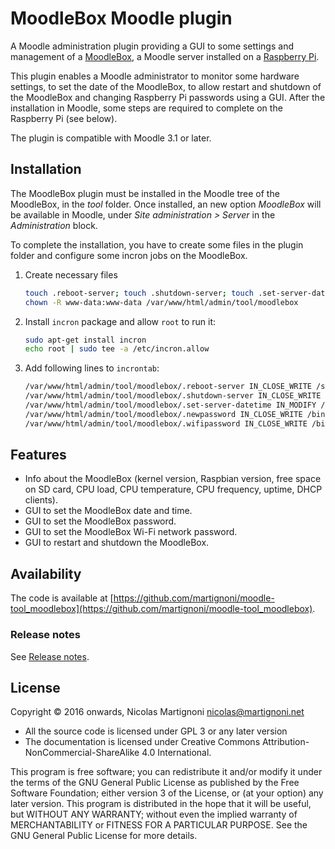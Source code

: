 # MoodleBox Moodle plugin

A Moodle administration plugin providing a GUI to some settings and management of a [MoodleBox](https://moodlebox.net/), a Moodle server installed on a [Raspberry Pi](http://www.raspberrypi.org/).

This plugin enables a Moodle administrator to monitor some hardware settings, to set the date of the MoodleBox, to allow restart and shutdown of the MoodleBox and changing Raspberry Pi passwords using a GUI. After the installation in Moodle, some steps are required to complete on the Raspberry Pi (see below).

The plugin is compatible with Moodle 3.1 or later.

## Installation

The MoodleBox plugin must be installed in the Moodle tree of the MoodleBox, in the _tool_ folder. Once installed, an new option _MoodleBox_ will be available in Moodle, under _Site administration > Server_ in the _Administration_ block.

To complete the installation, you have to create some files in the plugin folder and configure some incron jobs on the MoodleBox.

1. Create necessary files
    ```bash
    touch .reboot-server; touch .shutdown-server; touch .set-server-datetime; touch .newpassword; touch .wifipassword
    chown -R www-data:www-data /var/www/html/admin/tool/moodlebox
    ```

1. Install `incron` package and allow `root` to run it:
    ```bash
    sudo apt-get install incron
    echo root | sudo tee -a /etc/incron.allow
    ```

1. Add following lines to `incrontab`:
    ```bash
    /var/www/html/admin/tool/moodlebox/.reboot-server IN_CLOSE_WRITE /sbin/shutdown -r now
    /var/www/html/admin/tool/moodlebox/.shutdown-server IN_CLOSE_WRITE /sbin/shutdown -h now
    /var/www/html/admin/tool/moodlebox/.set-server-datetime IN_MODIFY /bin/bash /var/www/html/admin/tool/moodlebox/.set-server-datetime
    /var/www/html/admin/tool/moodlebox/.newpassword IN_CLOSE_WRITE /bin/bash /var/www/html/admin/tool/moodlebox/bin/changepassword.sh
    /var/www/html/admin/tool/moodlebox/.wifipassword IN_CLOSE_WRITE /bin/bash /var/www/html/admin/tool/moodlebox/bin/setwifipassword.sh
    ```

## Features

* Info about the MoodleBox (kernel version, Raspbian version, free space on SD card, CPU load, CPU temperature, CPU frequency, uptime, DHCP clients).
* GUI to set the MoodleBox date and time.
* GUI to set the MoodleBox password.
* GUI to set the MoodleBox Wi-Fi network password.
* GUI to restart and shutdown the MoodleBox.

## Availability

The code is available at [https://github.com/martignoni/moodle-tool_moodlebox](https://github.com/martignoni/moodle-tool_moodlebox).

### Release notes

See [Release notes](https://github.com/martignoni/RELEASENOTES.md).

## License

Copyright © 2016 onwards, Nicolas Martignoni <nicolas@martignoni.net>

* All the source code is licensed under GPL 3 or any later version
* The documentation is licensed under Creative Commons Attribution-NonCommercial-ShareAlike 4.0 International.

This program is free software; you can redistribute it and/or modify it under the terms of the GNU General Public License as published by the Free Software Foundation; either version 3 of the License, or (at your option) any later version. This program is distributed in the hope that it will be useful, but WITHOUT ANY WARRANTY; without even the implied warranty of MERCHANTABILITY or FITNESS FOR A PARTICULAR PURPOSE. See the GNU General Public License for more details.


